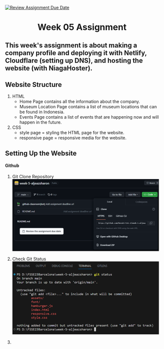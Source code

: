[![Review Assignment Due Date](https://classroom.github.com/assets/deadline-readme-button-24ddc0f5d75046c5622901739e7c5dd533143b0c8e959d652212380cedb1ea36.svg)](https://classroom.github.com/a/f6dTnkNL)
<h1 align="center"> Week 05 Assignment </h1>

## This week's assignment is about making a company profile and deploying it with Netlify, Cloudflare (setting up DNS), and hosting the website (with NiagaHoster).

## Website Structure
1. HTML
    - Home Page contains all the information about the company.
    - Museum Location Page contains a list of museum locations that can be found in Indonesia.
    - Events Page contains a list of events that are happening now and will happen in the future.
2. CSS
    - style page = styling the HTML page for the website.
    - responsive page = responsive media for the website.

## Setting Up the Website
#### Github
1. Git Clone Repository
   ![alt text](https://github.com/RevoU-FSSE-2/week-5-aljeazsharon/blob/end/documentation/1.clone.png?raw=true)

2. Check Git Status
   ![alt text](https://github.com/RevoU-FSSE-2/week-5-aljeazsharon/blob/end/documentation/2.status.png?raw=true)
4. 
